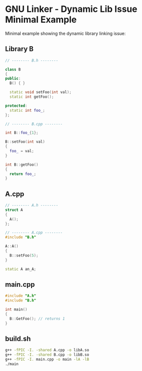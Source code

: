 # GNU Linker - Dynamic Lib Issue Minimal Example

Minimal example showing the dynamic library linking issue:

## Library B

```c++
// -------- B.h --------

class B
{
public:
  B() { }

  static void setFoo(int val);
  static int getFoo();

protected:
  static int foo_;
};

// -------- B.cpp --------

int B::foo_{1};

B::setFoo(int val)
{
  foo_ = val;
}

int B::getFoo()
{
  return foo_;
}
```

## A.cpp

```c++
// -------- A.h --------
struct A
{
  A();
};

// -------- A.cpp --------
#include "B.h"

A::A()
{
  B::setFoo(5);
}

static A an_A;
```

## main.cpp

```c++
#include "A.h"
#include "B.h"

int main()
{
  B::GetFoo(); // returns 1
}
```

## build.sh

```bash
g++ -fPIC -I. -shared A.cpp -o libA.so
g++ -fPIC -I. -shared B.cpp -o libB.so
g++ -fPIC -I. main.cpp -o main -lA -lB
./main
```
